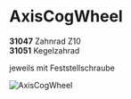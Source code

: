# AxisCogWheel

__31047__ Zahnrad Z10<br/>
__31051__ Kegelzahrad

jeweils mit Feststellschraube

![AxisCogWheel](https://user-images.githubusercontent.com/48654609/166833776-23d331a5-d234-4845-9ba5-0c42a9986f09.png)
